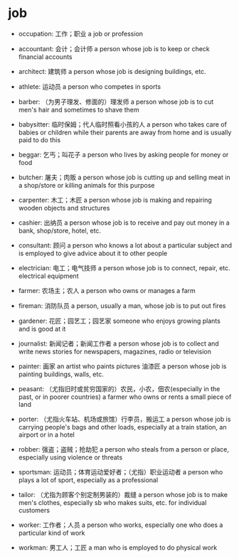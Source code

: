 # job

- occupation: 工作；职业 a job or profession

- accountant: 会计；会计师 a person whose job is to keep or check financial accounts
- architect: 建筑师 a person whose job is designing buildings, etc.
- athlete: 运动员 a person who competes in sports
- barber: （为男子理发、修面的）理发师 a person whose job is to cut men's hair and sometimes to shave them
- babysitter: 临时保姆；代人临时照看小孩的人 a person who takes care of babies or children while their parents are away from home and is usually paid to do this
- beggar: 乞丐；叫花子 a person who lives by asking people for money or food
- butcher: 屠夫；肉贩 a person whose job is cutting up and selling meat in a shop/store or killing animals for this purpose
- carpenter: 木工；木匠 a person whose job is making and repairing wooden objects and structures
- cashier: 出纳员 a person whose job is to receive and pay out money in a bank, shop/store, hotel, etc.
- consultant: 顾问 a person who knows a lot about a particular subject and is employed to give advice about it to other people
- electrician: 电工；电气技师 a person whose job is to connect, repair, etc. electrical equipment
- farmer: 农场主；农人 a person who owns or manages a farm
- fireman: 消防队员 a person, usually a man, whose job is to put out fires
- gardener: 花匠；园艺工；园艺家 someone who enjoys growing plants and is good at it
- journalist: 新闻记者；新闻工作者 a person whose job is to collect and write news stories for newspapers, magazines, radio or television
- painter: 画家 an artist who paints pictures 油漆匠 a person whose job is painting buildings, walls, etc.
- peasant: （尤指旧时或贫穷国家的）农民，小农，佃农(especially in the past, or in poorer countries) a farmer who owns or rents a small piece of land
- porter: （尤指火车站、机场或旅馆）行李员，搬运工 a person whose job is carrying people's bags and other loads, especially at a train station, an airport or in a hotel
- robber: 强盗；盗贼；抢劫犯 a person who steals from a person or place, especially using violence or threats
- sportsman: 运动员；体育运动爱好者；（尤指）职业运动者 a person who plays a lot of sport, especially as a professional
- tailor: （尤指为顾客个别定制男装的）裁缝 a person whose job is to make men's clothes, especially sb who makes suits, etc. for individual customers
- worker: 工作者；人员 a person who works, especially one who does a particular kind of work
- workman: 男工人；工匠 a man who is employed to do physical work

